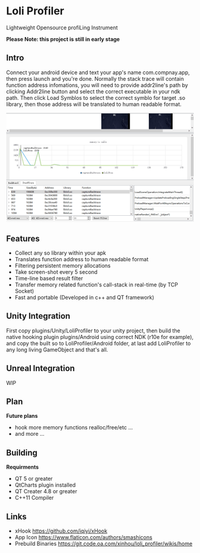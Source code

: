 # Loli Profiler

Lightweight Opensource profiLing Instrument

**Please Note: this project is still in early stage**

## Intro

Connect your android device and text your app's name com.compnay.app, then press launch and you're done. Normally the stack trace will contain function address infomations, you will need to provide addr2line's path by clicking Addr2line button and select the correct executable in your ndk path. Then click Load Symblos to select the correct symblo for target .so library, then those address will be translated to human readable format.

![](images/screenshot.gif)

## Features

* Collect any so library within your apk
* Translates function address to human readable format
* Filtering persistent memory allocations
* Take screen-shot every 5 second
* Time-line based result filter
* Transfer memory related function's call-stack in real-time (by TCP Socket)
* Fast and portable (Developed in c++ and QT framework)

## Unity Integration

First copy plugins/Unity/LoliProfiler to your unity project, then build the native hooking plugin plugins/Android using correct NDK (r10e for example), and copy the built so to LoliProfiler/Android folder, at last add LoliProfiler to any long living GameObject and that's all.

## Unreal Integration

WIP

## Plan

**Future plans**

* hook more memory functions realloc/free/etc ...
* and more ... 

## Building

**Requirments**

* QT 5 or greater
* QtCharts plugin installed
* QT Creater 4.8 or greater
* C++11 Compiler

## Links

* xHook https://github.com/iqiyi/xHook
* App Icon https://www.flaticon.com/authors/smashicons
* Prebuild Binaries https://git.code.oa.com/xinhou/loli_profiler/wikis/home
